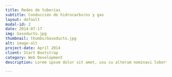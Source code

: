 ```yaml
---
title: Redes de tuberías
subtitle: Conducción de hidrocarburos y gas
layout: default
modal-id: 2
date: 2014-07-17
img: Gasoducto.jpg
thumbnail: thumbs/Gasoducto.jpg
alt: image-alt
project-date: April 2014
client: Start Bootstrap
category: Web Development
description: Lorem ipsum dolor sit amet, usu cu alterum nominavi lobortis. At duo novum diceret. Tantas apeirian vix et, usu sanctus postulant inciderint ut, populo diceret necessitatibus in vim. Cu eum dicam feugiat noluisse.

---
```

